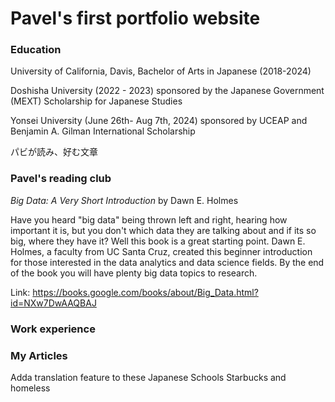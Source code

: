 # Pavel's first portfolio website

### Education
University of California, Davis, Bachelor of Arts in Japanese (2018-2024)

Doshisha University (2022 - 2023) sponsored by the Japanese Government (MEXT) Scholarship for Japanese Studies

Yonsei University (June 26th- Aug 7th, 2024) sponsored by UCEAP and Benjamin A. Gilman International Scholarship 

パビが読み、好む文章
### Pavel's reading club 
*Big Data: A Very Short Introduction* by Dawn E. Holmes 

Have you heard "big data" being thrown left and right, hearing how important it is, but you don't which data they are talking about and if its so big, where they have it? Well this book is a great starting point. Dawn E. Holmes, a faculty from UC Santa Cruz, created this beginner introduction for those interested in the data analytics and data science fields. By the end of the book you will have plenty big data topics to research.

Link: https://books.google.com/books/about/Big_Data.html?id=NXw7DwAAQBAJ 

### Work experience

### My Articles

Adda translation feature to these
Japanese Schools
Starbucks and homeless
